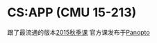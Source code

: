 # CS:APP (CMU 15-213)

跟了最流通的版本[2015秋季课](https://www.cs.cmu.edu/afs/cs/academic/class/15213-f15/www/schedule.html)
官方课发布于[Panopto](https://scs.hosted.panopto.com/Panopto/Pages/Sessions/List.aspx#folderID=%22b96d90ae-9871-4fae-91e2-b1627b43e25e%22)
